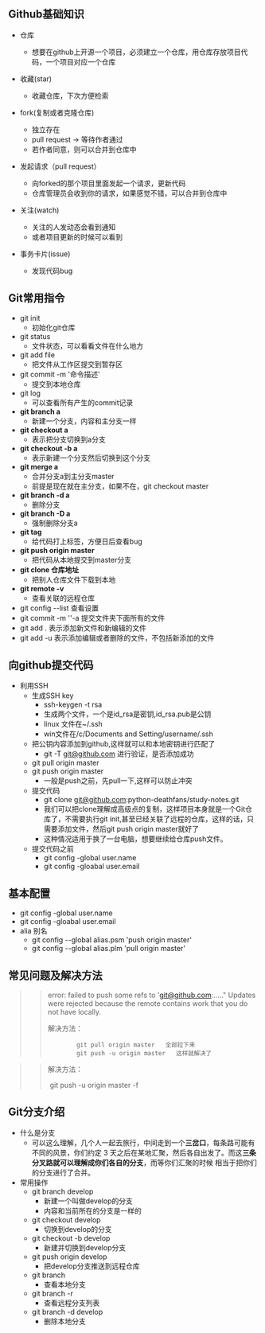 ## Github基础知识

+ 仓库
  + 想要在github上开源一个项目，必须建立一个仓库，用仓库存放项目代码，一个项目对应一个仓库

+ 收藏(star)
  + 收藏仓库，下次方便检索

+ fork(复制或者克隆仓库)
  + 独立存在
  + pull request -> 等待作者通过
  + 若作者同意，则可以合并到仓库中

+ 发起请求（pull request）
  + 向forked的那个项目里面发起一个请求，更新代码
  + 仓库管理员会收到你的请求，如果感觉不错，可以合并到仓库中

+ 关注(watch)
  + 关注的人发动态会看到通知
  + 或者项目更新的时候可以看到

+ 事务卡片(issue)
  + 发现代码bug

## Git常用指令

+ git init     
  + 初始化git仓库
+ git status 
  + 文件状态，可以看看文件在什么地方
+ git add file
  + 把文件从工作区提交到暂存区
+ git commit -m '命令描述'    
  + 提交到本地仓库
+ git log
  + 可以查看所有产生的commit记录
+ **git branch a**
  + 新建一个分支，内容和主分支一样
+ **git checkout a**  
  + 表示把分支切换到a分支
+ **git checkout -b a**   
  + 表示新建一个分支然后切换到这个分支
+ **git merge  a**
  + 合并分支a到主分支master
  + 前提是现在就在主分支，如果不在，git checkout master
+ **git branch -d a**
  + 删除分支
+ **git branch -D a**
  + 强制删除分支a
+ **git tag**
  + 给代码打上标签，方便日后查看bug
+ **git push origin master**   
  + 把代码从本地提交到master分支
+ **git clone 仓库地址**    
  + 把别人仓库文件下载到本地
+ **git remote -v**
  + 查看关联的远程仓库
+ git config --list    查看设置
+ git commit -m ''-a   提交文件夹下面所有的文件
+ git add .     表示添加新文件和新编辑的文件
+ git  add -u   表示添加编辑或者删除的文件，不包括新添加的文件

## 向github提交代码

+ 利用SSH
  + 生成SSH key
    + ssh-keygen -t rsa
    + 生成两个文件，一个是id_rsa是密钥,id_rsa.pub是公钥
    + linux 文件在~/.ssh
    + win文件在/c/Documents and Setting/username/.ssh
  + 把公钥内容添加到github,这样就可以和本地密钥进行匹配了
    + git -T git@github.com    进行验证，是否添加成功
  + git pull origin master
  + git push origin master
    + 一般是push之前，先pull一下,这样可以防止冲突
  + 提交代码
    + git clone git@github.com:python-deathfans/study-notes.git
    + 我们可以把clone理解成高级点的复制，这样项目本身就是一个Git仓库了，不需要执行git init,甚至已经关联了远程的仓库，这样的话，只需要添加文件，然后git push origin master就好了
    + 这种情况适用于换了一台电脑，想要继续给仓库push文件。
  + 提交代码之前
    + git config -global user.name
    + git config -gloabal user.email

## 基本配置

+ git config -global user.name
+ git config -gloabal user.email
+ alia  别名
  + git config --global alias.psm 'push origin master'
  + git config --global alias.plm 'pull origin master'



## 常见问题及解决方法

> > error: failed to push some refs to 'git@github.com:....." Updates were rejected because the remote contains work that you do not have locally.
> >
> > 解决方法：
> >
> > 			git pull origin master   全部拉下来
> > 			git push -u origin master	这样就解决了

> > 解决方法：
> >
> > ​	git push -u origin master -f



## Git分支介绍

+ 什么是分支
  + 可以这么理解，几个人一起去旅行，中间走到一个**三岔口**，每条路可能有不同的风景，你们约定 3 天之后在某地汇聚，然后各自出发了。而这**三条分叉路就可以理解成你们各自的分支**，而等你们汇聚的时候
    相当于把你们的分支进行了合并。
+ 常用操作
  + git branch develop
    + 新建一个叫做develop的分支
    + 内容和当前所在的分支是一样的
  + git checkout develop
    + 切换到develop的分支
  + git checkout -b develop
    + 新建并切换到develop分支
  + git push origin develop
    + 把develop分支推送到远程仓库
  + git branch
    + 查看本地分支
  + git branch -r
    + 查看远程分支列表
  + git branch -d develop
    + 删除本地分支

